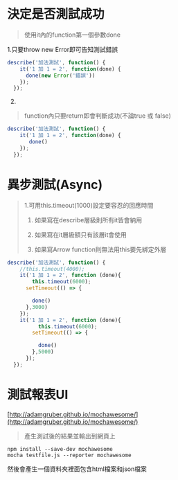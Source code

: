 # 決定是否測試成功

> 使用it內的function第一個參數done

1.只要throw new Error即可告知測試錯誤

```js
describe('加法測試', function() {
    it('1 加 1 = 2', function(done) {
      done(new Error('錯誤'))
    });
  });
```

2.

> function內只要return即會判斷成功\(不論true 或 false\)

```js
describe('加法測試', function() {
    it('1 加 1 = 2', function(done) {
       done()
    });
  });
```

# 異步測試\(Async\)

> 1.可用this.timeout\(1000\)設定要容忍的回應時間
>
> 1. 如果寫在describe層級則所有it皆會納用
>
> 2. 如果寫在it層級額只有該層it會使用
>
> 3. 如果寫Arrow function則無法用this要先綁定外層

```js
describe('加法測試', function() {
    //this.timeout(4000);
    it('1 加 1 = 2', function (done){
        this.timeout(6000);
      setTimeout(() => {

        done()
      },3000)
    });
    it('1 加 1 = 2', function (done){
          this.timeout(6000);
        setTimeout(() => {

          done()
        },5000)
      });
  });
```

# 

# 測試報表UI

[http://adamgruber.github.io/mochawesome/](http://adamgruber.github.io/mochawesome/)

> 產生測試後的結果並輸出到網頁上

```
npm install --save-dev mochawesome
mocha testfile.js --reporter mochawesome
```

然後會產生一個資料夾裡面包含html檔案和json檔案

